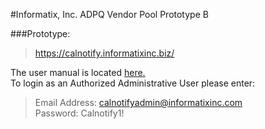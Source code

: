 
#Informatix, Inc.  ADPQ Vendor Pool Prototype B

###Prototype:
> https://calnotify.informatixinc.biz/

The user manual is located [here.]()  
To login as an Authorized Administrative User please enter:  

> Email Address:  calnotifyadmin@informatixinc.com  
> Password: Calnotify1!
